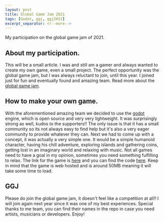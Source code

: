 ```yaml
---
layout: post
title: Global Game Jam 2021
tags: [Godot, ggj, ggj2021]
excerpt_separator: <!--more-->
---
```


My participation on the global game jam of 2021.
<!--more-->

## About my participation.
This will be a small article.
I was and still am a gamer and always wanted to create my own game, even a small project.
The perfect opportunity was the global game jam, but I was always reluctant to join, until this year.
I joined just for fun and eventually found and amazing team.
Read more about the [global game jam](https://globalgamejam.org/).

## How to make your own game.

With the aforementioned amazing team we decided to use the [godot](https://godotengine.org/) engine, which is open source and very very lightweight.
It was surprisingly strong as well, kudos to the supporters!! 
The only issue is that it has a small community so its not always easy to find help but it's also a very eager community to provide whatever they can.
Next we had to come up with a concept, it was actually a very simple one. 
It would be a simple humanoid character, having his chill adventure, exploring islands and gathering coins, getting lost in an imaginary world and relaxing with music.
Not all games need to have a goal in my opinion, sometimes you need something fulfilling to relax.
The link for the game is [here](https://freskoulix.github.io/ggj-2021/index.html) and you can find the code [here](https://github.com/freskoulix/ggj-2021).
Keep in mind that the game is web hosted and is around 50MB meaning it will take some time to load.

## GGJ

Please do join the global game jam, it doesn't feel like a competition at all!! I will join again next year since it was one of my best experiences.
Special thanks to me team, you can find their names in the repo in case you need artists, musicians or developers.
Enjoy!